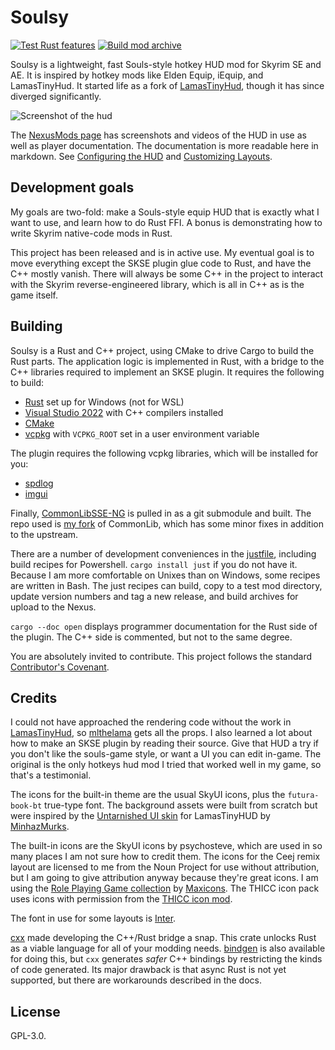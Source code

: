 # Soulsy

[![Test Rust features](https://github.com/ceejbot/soulsy/actions/workflows/test.yaml/badge.svg)](https://github.com/ceejbot/soulsy/actions/workflows/test.yaml) [![Build mod archive](https://github.com/ceejbot/soulsy/actions/workflows/build.yaml/badge.svg)](https://github.com/ceejbot/soulsy/actions/workflows/build.yaml)

Soulsy is a lightweight, fast Souls-style hotkey HUD mod for Skyrim SE and AE. It is inspired by hotkey mods like Elden Equip, iEquip, and LamasTinyHud. It started life as a fork of [LamasTinyHud](https://github.com/mlthelama/LamasTinyHUD), though it has since diverged significantly.

![Screenshot of the hud](./docs/SoulsyHUD_preview.jpeg)

The [NexusMods page](https://www.nexusmods.com/skyrimspecialedition/mods/96210/) has screenshots and videos of the HUD in use as well as player documentation. The documentation is more readable here in markdown. See [Configuring the HUD](./docs/article-options.md) and [Customizing Layouts](docs/article-layouts.md).

## Development goals

My goals are two-fold: make a Souls-style equip HUD that is exactly what I want to use, and learn how to do Rust FFI. A bonus is demonstrating how to write Skyrim native-code mods in Rust.

This project has been released and is in active use. My eventual goal is to move everything except the SKSE plugin glue code to Rust, and have the C++ mostly vanish. There will always be some C++ in the project to interact with the Skyrim reverse-engineered library, which is all in C++ as is the game itself.

## Building

Soulsy is a Rust and C++ project, using CMake to drive Cargo to build the Rust parts. The application logic is implemented in Rust, with a bridge to the C++ libraries required to implement an SKSE plugin. It requires the following to build:

- [Rust](https://rustup.rs) set up for Windows (not for WSL)
- [Visual Studio 2022](https://visualstudio.microsoft.com) with C++ compilers installed
- [CMake](https://cmake.org)
- [vcpkg](https://github.com/microsoft/vcpkg) with `VCPKG_ROOT` set in a user environment variable

The plugin requires the following vcpkg libraries, which will be installed for you:

- [spdlog](https://github.com/gabime/spdlog)
- [imgui](https://github.com/ocornut/imgui)

Finally, [CommonLibSSE-NG](https://github.com/CharmedBaryon/CommonLibSSE-NG) is pulled in as a git submodule and built. The repo used is [my fork](https://github.com/ceejbot/CommonLibSSE-NG) of CommonLib, which has some minor fixes in addition to the upstream.

There are a number of development conveniences in the [justfile](https://just.systems), including build recipes for Powershell. `cargo install just` if you do not have it. Because I am more comfortable on Unixes than on Windows, some recipes are written in Bash. The just recipes can build, copy to a test mod directory, update version numbers and tag a new release, and build archives for upload to the Nexus.

`cargo --doc open` displays programmer documentation for the Rust side of the plugin. The C++ side is commented, but not to the same degree.

You are absolutely invited to contribute. This project follows the standard [Contributor's Covenant](./CODE_OF_CONDUCT.md).

## Credits

I could not have approached the rendering code without the work in [LamasTinyHud](https://www.nexusmods.com/skyrimspecialedition/mods/82545), so [mlthelama](https://github.com/mlthelama) gets all the props. I also learned a lot about how to make an SKSE plugin by reading their source. Give that HUD a try if you don't like the souls-game style, or want a UI you can edit in-game. The original is the only hotkeys hud mod I tried that worked well in my game, so that's a testimonial.

The icons for the built-in theme are the usual SkyUI icons, plus the `futura-book-bt` true-type font. The background assets were built from scratch but were inspired by the [Untarnished UI skin](https://www.nexusmods.com/skyrimspecialedition/mods/82545) for LamasTinyHUD by [MinhazMurks](https://www.nexusmods.com/skyrimspecialedition/users/26341279).

The built-in icons are the SkyUI icons by psychosteve, which are used in so many places I am not sure how to credit them. The icons for the Ceej remix layout are licensed to me from the Noun Project for use without attribution, but I am going to give attribution anyway because they're great icons. I am using the [Role Playing Game collection](https://thenounproject.com/browse/collection-icon/role-playing-game-70773/?p=1) by [Maxicons](https://thenounproject.com/maxicons/). The THICC icon pack uses icons with permission from the [THICC icon mod](https://www.nexusmods.com/skyrimspecialedition/mods/90508).

The font in use for some layouts is [Inter](https://rsms.me/inter/).

[cxx](https://cxx.rs/) made developing the C++/Rust bridge a snap. This crate unlocks Rust as a viable language for all of your modding needs. [bindgen](https://rust-lang.github.io/rust-bindgen/introduction.html) is also available for doing this, but `cxx` generates _safer_ C++ bindings by restricting the kinds of code generated. Its major drawback is that async Rust is not yet supported, but there are workarounds described in the docs.

## License

GPL-3.0.
